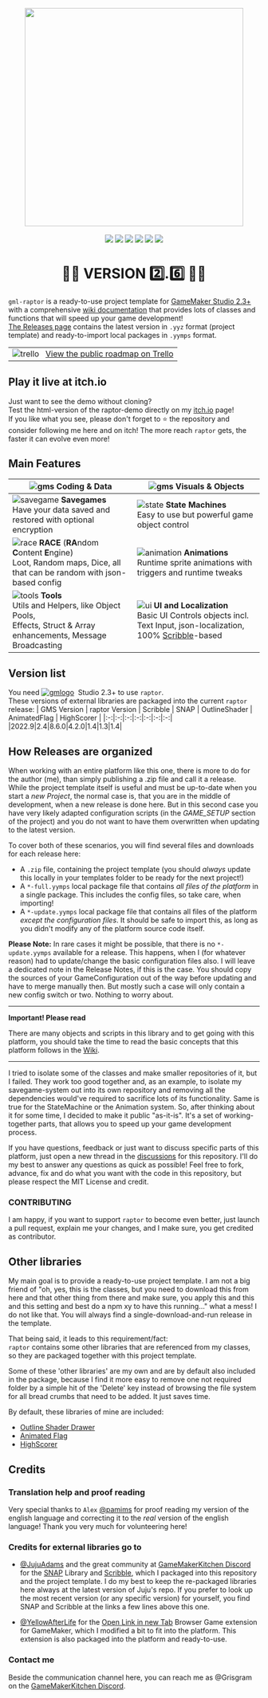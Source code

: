 <p align="center"><img src="https://user-images.githubusercontent.com/19487451/177010769-5fd95602-8c3d-47ca-ab0b-7c4f964e05e2.png" style="display:block; margin:auto; width:438px"><br/>
<img src="https://user-images.githubusercontent.com/19487451/180134446-1223e79f-0963-4438-954c-331d8827283e.png">
<img src="https://user-images.githubusercontent.com/19487451/180134457-003f837a-2e33-44af-a5fa-1f92f6aa8b22.png">
<img src="https://user-images.githubusercontent.com/19487451/180134463-51a17e65-f2de-415e-aadd-8ee6aa8ed7d8.png">
<img src="https://user-images.githubusercontent.com/19487451/180134472-8e9a940f-41f0-48f4-964d-8e46dc9222b3.png">
<img src="https://user-images.githubusercontent.com/19487451/180134486-7b55554d-aef1-4379-9e55-02290021b8fe.png">
<img src="https://user-images.githubusercontent.com/19487451/180134498-d648abcb-ac41-4050-ac04-79046a634a66.png">
</p>
<h1 align="center">🔹🔷 VERSION 2️⃣.6️⃣ 🔷🔹</h1>

`gml-raptor` is a ready-to-use project template for [GameMaker Studio 2.3+](https://gamemaker.io) with a comprehensive [wiki documentation](https://github.com/Grisgram/gml-raptor/wiki) that provides lots of classes and functions that will speed up your game development!<br/>
[The Releases page](https://github.com/Grisgram/gml-raptor/releases) contains the latest version in `.yyz` format (project template) and ready-to-import local packages in `.yymps` format.

| |
|:--:|
|![trello](https://user-images.githubusercontent.com/19487451/177526365-74bd6c31-a762-4484-9723-a8d4f5108950.png)&nbsp;&nbsp;&nbsp;[View the public roadmap on Trello](https://trello.com/b/wAkyqDBz/gml-raptor-roadmap)|

## Play it live at itch.io
Just want to see the demo without cloning?<br/>
Test the html-version of the raptor-demo directly on my [itch.io](https://grisgram.itch.io/gml-raptor) page!<br/>
If you like what you see, please don't forget to ⭐ the repository and consider following me here and on itch! The more reach `raptor` gets, the faster it can evolve even more!

## Main Features

|![gms](https://user-images.githubusercontent.com/19487451/174742864-ca80b221-8799-42f0-851d-474ebbbf06be.png) Coding & Data|![gms](https://user-images.githubusercontent.com/19487451/174742864-ca80b221-8799-42f0-851d-474ebbbf06be.png) Visuals & Objects|
|-----------------------------------------------------------------------------------------------------------------------------------------------------------------------------------------------------------------------------|-------------------------------------------------------------------------------------------------------|
|![savegame](https://user-images.githubusercontent.com/19487451/180134446-1223e79f-0963-4438-954c-331d8827283e.png) **Savegames**<br/>Have your data saved and restored with optional encryption|![state](https://user-images.githubusercontent.com/19487451/180134498-d648abcb-ac41-4050-ac04-79046a634a66.png) **State Machines**<br/>Easy to use but powerful game object control|
|![race](https://user-images.githubusercontent.com/19487451/180134457-003f837a-2e33-44af-a5fa-1f92f6aa8b22.png) **RACE** (**RA**ndom **C**ontent **E**ngine)<br/>Loot, Random maps, Dice, all that can be random with json-based config|![animation](https://user-images.githubusercontent.com/19487451/180134463-51a17e65-f2de-415e-aadd-8ee6aa8ed7d8.png) **Animations**<br/>Runtime sprite animations with triggers and runtime tweaks|
|![tools](https://user-images.githubusercontent.com/19487451/180134472-8e9a940f-41f0-48f4-964d-8e46dc9222b3.png) **Tools**<br/>Utils and Helpers, like Object Pools,<br/> Effects, Struct & Array enhancements, Message Broadcasting|![ui](https://user-images.githubusercontent.com/19487451/180134486-7b55554d-aef1-4379-9e55-02290021b8fe.png) **UI and Localization**<br/>Basic UI Controls objects incl. Text Input, json-localization, 100% [Scribble](https://github.com/JujuAdams/scribble)-based|

## Version list
You need [![gmlogo](https://user-images.githubusercontent.com/19487451/177008359-37a3cdb7-2068-4ac8-84ef-4c455c2194de.png)](https://gamemaker.io)&nbsp;&nbsp;Studio 2.3+ to use `raptor`.<br/>
These versions of external libraries are packaged into the current `raptor` release:
| GMS Version | raptor Version | Scribble | SNAP | OutlineShader | AnimatedFlag | HighScorer |
|:-:|:-:|:-:|:-:|:-:|:-:|:-:|
|2022.9|2.4|8.6.0|4.2.0|1.4|1.3|1.4|

## How Releases are organized
When working with an entire platform like this one, there is more to do for the author (me), than simply publishing a .zip file and call it a release.<br/>
While the project template itself is useful and must be up-to-date when you start a *new Project*, the normal case is, that you are in the middle of development, when a new release is done here. But in this second case you have very likely adapted configuration scripts (in the _GAME_SETUP_ section of the project) and you do not want to have them overwritten when updating to the latest version.

To cover both of these scenarios, you will find several files and downloads for each release here:
* A `.zip` file, containing the project template (you should *always* update this locally in your templates folder to be ready for the next project!)
* A `*-full.yymps` local package file that contains *all files of the platform* in a single package. This includes the config files, so take care, when importing!
* A `*-update.yymps` local package file that contains all files of the platform *except the configuration files*. It should be safe to import this, as long as you didn't modify any of the platform source code itself.

**Please Note:** In rare cases it might be possible, that there is no `*-update.yymps` available for a release. This happens, when I (for whatever reason) had to update/change the basic configuration files also. I will leave a dedicated note in the Release Notes, if this is the case. You should copy the sources of your GameConfiguration out of the way before updating and have to merge manually then. But mostly such a case will only contain a new config switch or two. Nothing to worry about.

---

**Important! Please read**

There are many objects and scripts in this library and to get going with this platform, you should take the time to read the basic concepts that this platform follows in the [Wiki](https://github.com/Grisgram/gml-raptor/wiki).

---

I tried to isolate some of the classes and make smaller repositories of it, but I failed. They work too good together and, as an example, to isolate my savegame-system out into its own repository and removing all the dependencies would've required to sacrifice lots of its functionality. Same is true for the StateMachine or the Animation system. So, after thinking about it for some time, I decided to make it public "as-it-is". It's a set of working-together parts, that allows you to speed up your game development process.

If you have questions, feedback or just want to discuss specific parts of this platform, just open a new thread in the [discussions](https://github.com/Grisgram/gml-raptor/discussions) for this repository. I'll do my best to answer any questions as quick as possible!
Feel free to fork, advance, fix and do what you want with the code in this repository, but please respect the MIT License and credit.<br/>


### CONTRIBUTING
I am happy, if you want to support `raptor` to become even better, just launch a pull request, explain me your changes, and I make sure, you get credited as contributor.


## Other libraries
My main goal is to provide a ready-to-use project template. I am not a big friend of "oh, yes, this is the classes, but you need to download this from here and that other thing from there and make sure, you apply this and this and this setting and best do a npm xy to have this running..." what a mess!
I do not like that. You will always find a single-download-and-run release in the template.

That being said, it leads to this requirement/fact:<br/>
`raptor` contains some other libraries that are referenced from my classes, so they are packaged together with this project template.

Some of these 'other libraries' are my own and are by default also included in the package, because I find it more easy to remove one not required folder by a simple hit of the 'Delete' key instead of browsing the file system for all bread crumbs that need to be added. It just saves time.

By default, these libraries of mine are included:

* [Outline Shader Drawer](https://github.com/Grisgram/gml-outline-shader-drawer)
* [Animated Flag](https://github.com/Grisgram/gml-animated-flag)
* [HighScorer](https://github.com/Grisgram/gml-highscorer)

## Credits
### Translation help and proof reading

Very special thanks to `Alex` [@pamims](https://github.com/pamims) for proof reading my version of the english language and correcting it to the _real_ version of the english language! Thank you very much for volunteering here!


### Credits for external libraries go to 

* [@JujuAdams](https://github.com/JujuAdams) and the great community at [GameMakerKitchen Discord](https://discord.gg/8krYCqr) for the [SNAP](https://github.com/JujuAdams/SNAP) Library and [Scribble](https://github.com/JujuAdams/scribble), which I packaged into this repository and the project template.
I do my best to keep the re-packaged libraries here always at the latest version of Juju's repo.
If you prefer to look up the most recent version (or any specific version) for yourself, you find SNAP and Scribble at the links a few lines above this one.


* [@YellowAfterLife](https://github.com/YellowAfterlife) for the [Open Link in new Tab](https://yal.cc/gamemaker-opening-links-in-new-tab-on-html5/) Browser Game extension for GameMaker, which I modified a bit to fit into the platform. This extension is also packaged into the platform and ready-to-use.

### Contact me
Beside the communication channel here, you can reach me as @Grisgram on the [GameMakerKitchen Discord](https://discord.gg/8krYCqr).


